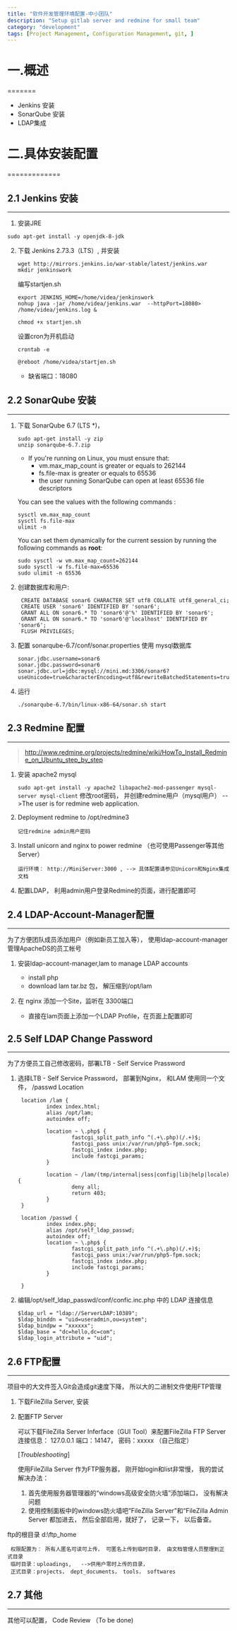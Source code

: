 ```yaml
---
title: "软件开发管理环境配置-中小团队"
description: "Setup gitlab server and redmine for small team"
category: "development"
tags: [Project Management, Configuration Management, git, ]
---
```


# 一.概述
=======
- Jenkins 安装
- SonarQube 安装
- LDAP集成


# 二.具体安装配置
=============

## 2.1 Jenkins 安装
-------------

1. 安装JRE

  `sudo apt-get install -y openjdk-8-jdk`

2. 下载 Jenkins 2.73.3（LTS）, 并安装

	```
	wget http://mirrors.jenkins.io/war-stable/latest/jenkins.war
	mkdir jenkinswork
	```
	
	编写startjen.sh
	
	```
	export JENKINS_HOME=/home/videa/jenkinswork
	nohup java -jar /home/videa/jenkins.war  --httpPort=18080> /home/videa/jenkins.log &
	```
	
	`chmod +x startjen.sh`
	
	设置cron为开机启动
	
	`crontab -e`
	
	`@reboot /home/videa/startjen.sh`
	

    - 缺省端口：18080

## 2.2 SonarQube 安装
----------------
1. 下载 SonarQube 6.7 (LTS *)，

	```wget wget https://sonarsource.bintray.com/Distribution/sonarqube/sonarqube-6.7.zip
	sudo apt-get install -y zip
	unzip sonarqube-6.7.zip
	```
	
	- If you're running on Linux, you must ensure that:
		- vm.max_map_count is greater or equals to 262144
		- fs.file-max is greater or equals to 65536
		- the user running SonarQube can open at least 65536 file descriptors

	You can see the values with the following commands :
	
	```
	sysctl vm.max_map_count
	sysctl fs.file-max
	ulimit -n
	```
	
	You can set them dynamically for the current session by running  the following commands as **root**:
	
	```
	sudo sysctl -w vm.max_map_count=262144
	sudo sysctl -w fs.file-max=65536
	sudo ulimit -n 65536
	```


2. 创建数据库和用户:
       
   ```
	CREATE DATABASE sonar6 CHARACTER SET utf8 COLLATE utf8_general_ci; 
	CREATE USER 'sonar6' IDENTIFIED BY 'sonar6';
	GRANT ALL ON sonar6.* TO 'sonar6'@'%' IDENTIFIED BY 'sonar6';
	GRANT ALL ON sonar6.* TO 'sonar6'@'localhost' IDENTIFIED BY 'sonar6';
	FLUSH PRIVILEGES;
	```

4. 配置 sonarqube-6.7/conf/sonar.properties  使用 mysql数据库

	```
   sonar.jdbc.username=sonar6
   sonar.jdbc.password=sonar6
   sonar.jdbc.url=jdbc:mysql://mini.md:3306/sonar6?useUnicode=true&characterEncoding=utf8&rewriteBatchedStatements=true&useConfigs=maxPerformance&useSSL=false
	```
	
5. 运行

   `./sonarqube-6.7/bin/linux-x86-64/sonar.sh start`
   
   
## 2.3 Redmine 配置
----------------

> http://www.redmine.org/projects/redmine/wiki/HowTo_Install_Redmine_on_Ubuntu_step_by_step

1. 安装 apache2 mysql

	`sudo apt-get install -y apache2 libapache2-mod-passenger mysql-server mysql-client`
       修改root密码， 并创建redmine用户（mysql用户） -->The user is for redmine web application.

2. Deployment redmine to /opt/redmine3

       记住redmine admin用户密码

3. Install unicorn and nginx to power redmine （也可使用Passenger等其他Server）

       运行环境： http://MiniServer:3000 , --> 具体配置请参见Unicorn和Nginx集成文档

4. 配置LDAP， 利用admin用户登录Redmine的页面，进行配置即可


## 2.4 LDAP-Account-Manager配置
-----------------------------------

为了方便团队成员添加用户（例如新员工加入等）， 使用ldap-account-manager管理ApacheDS的员工帐号

1. 安装ldap-account-manager,lam to manage LDAP accounts
   - install php
   - download lam tar.bz 包， 解压缩到/opt/lam

2. 在 nginx 添加一个Site，监听在 3300端口
   - 直接在lam页面上添加一个LDAP Profile，在页面上配置即可


## 2.5 Self LDAP Change Password
-----------------------------------

为了方便员工自己修改密码，部署LTB - Self Service Prassword

1. 选择LTB - Self Service Prassword，  部署到Nginx， 和LAM 使用同一个文件， /passwd Location

        location /lam {
                index index.html;
                alias /opt/lam;
                autoindex off;

                location ~ \.php$ {
                        fastcgi_split_path_info ^(.+\.php)(/.+)$;
                        fastcgi_pass unix:/var/run/php5-fpm.sock;
                        fastcgi_index index.php;
                        include fastcgi_params;
                }

                location ~ /lam/(tmp/internal|sess|config|lib|help|locale) {
                        deny all;
                        return 403;
                }
        }

        location /passwd {
                index index.php;
                alias /opt/self_ldap_passwd;
                autoindex off;
                location ~ \.php$ {
                        fastcgi_split_path_info ^(.+\.php)(/.+)$;
                        fastcgi_pass unix:/var/run/php5-fpm.sock;
                        fastcgi_index index.php;
                        include fastcgi_params;
                }

        }

2. 编辑/opt/self_ldap_passwd/conf/confic.inc.php 中的 LDAP 连接信息

       $ldap_url = "ldap://ServerLDAP:10389";
       $ldap_binddn = "uid=useradmin,ou=system";
       $ldap_bindpw = "xxxxxx";
       $ldap_base = "dc=hello,dc=com";
       $ldap_login_attribute = "uid";


## 2.6 FTP配置
---------------

项目中的大文件签入Git会造成git速度下降， 所以大的二进制文件使用FTP管理

1. 下载FileZilla Server, 安装
2. 配置FTP Server

     可以下载FileZilla Server Inferface（GUI Tool）来配置FileZilla FTP Server
     连接信息： 127.0.0.1  端口：14147， 密码：xxxxx （自己指定）
	 
     [*Troubleshooting*]
	 
     使用FileZilla Server 作为FTP服务器， 刚开始login和list非常慢，
     我的尝试解决办法：
	 
     1. 首先使用服务器管理器的“windows高级安全防火墙”添加端口， 没有解决问题
     2. 使用控制面板中的windows防火墙吧“FileZilla Server”和“FileZilla Admin Server 都加进去， 然后全部启用，就好了， 记录一下， 以后备查。

ftp的根目录 d:\ftp_home

     权限配置为： 所有人匿名可读可上传， 可匿名上传到临时目录， 由文档管理人员整理到正式目录
     临时目录：uploadings,   -->供用户零时上传的目录，
     正式目录：projects， dept_documents， tools， softwares


## 2.7 其他
--------

其他可以配置， Code Review  （To be done)

